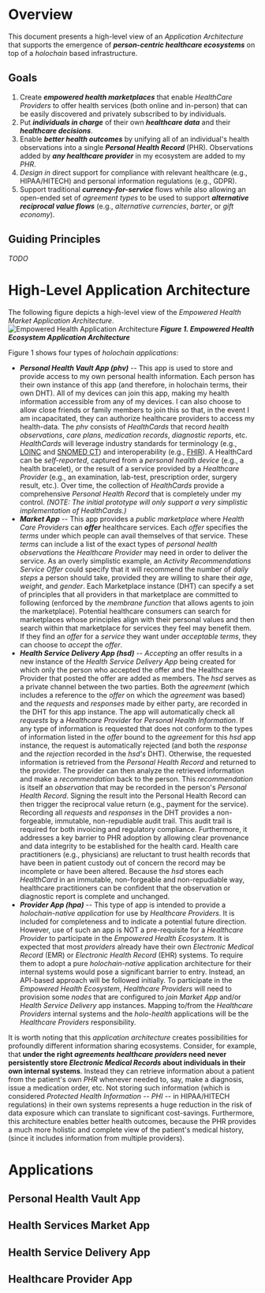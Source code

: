 # Overview

This document presents a high-level view of an _Application Architecture_ that supports the emergence of _**person-centric healthcare ecosystems**_ on top of a _holochain_ based infrastructure.

## Goals
   1. Create _**empowered health marketplaces**_ that enable _HealthCare Providers_ to offer health services (both online and in-person) that can be easily discovered and privately subscribed to by individuals.
   1. Put _**individuals in charge**_ of their own **_healthcare data_** and their _**healthcare decisions**_.
   1. Enable _**better health outcomes**_ by unifying all of an individual's health observations into a single _**Personal Health Record**_ (PHR). Observations added by _**any healthcare provider**_ in my ecosystem are added to my _PHR_.
   1. _Design in_ direct support for compliance with relevant healthcare (e.g., HIPAA/HITECH) and personal information regulations (e.g., GDPR). 
   1. Support traditional _**currency-for-service**_ flows while also allowing an open-ended set of _agreement types_ to be used to support _**alternative reciprocal value flows**_ (e.g., _alternative currencies_, _barter_, or _gift economy_). 


## Guiding Principles
_TODO_

# High-Level Application Architecture
 The following figure depicts a high-level view of the _Empowered Health Market Application Architecture_. 
![Empowered Health Application Architecture](https://github.com/evomimic/holo-health/blob/master/images/holo-health%20app%20architecture.png)
**_Figure 1. Empowered Health Ecosystem Application Architecture_**

Figure 1 shows four types of _holochain applications_:
* **_Personal Health Vault App (phv)_** -- This app is used to store and provide access to my own personal health information. Each person has their own instance of this app (and therefore, in holochain terms, their own DHT). All of my devices can join this app, making my health information accessible from any of my devices. I can also choose to allow close friends or family members to join this so that, in the event I am incapacitated, they can authorize healthcare providers to access my health-data. The _phv_ consists of _HealthCards_ that record _health observations_, _care plans_, _medication records_, _diagnostic reports_, etc. _HealthCards_ will leverage industry standards for terminology (e.g., [LOINC](https://loinc.org) and [SNOMED CT](https://www.snomed.org)) and interoperability (e.g., [FHIR](https://www.hl7.org/fhir/resourcelist.html)). A HealthCard can be _self-reported_, captured from a _personal health device_ (e.g., a health bracelet), or the result of a service provided by a _Healthcare Provider_ (e.g., an examination, lab-test, prescription order, surgery result, etc.). Over time, the collection of _HealthCards_ provide a comprehensive _Personal Health Record_ that is completely under my control. _(NOTE: The initial prototype will only support a very simplistic implementation of HealthCards.)_
* _**Market App**_ -- This app provides a _public marketplace_ where _Health Care Providers_ can _**offer**_ healthcare services. Each _offer_ specifies the _terms_ under which people can avail themselves of that service. These _terms_ can include a list of the exact types of _personal health observations_ the _Healthcare Provider_ may need in order to deliver the service.  As an overly simplistic example, an _Activity Recommendations Service Offer_ could specify that it will recommend the number of _daily steps_ a person should take, provided they are willing to share their _age_, _weight_, and _gender_. Each Marketplace instance (DHT) can specify a set of principles that all providers in that marketplace are committed to following (enforced by the _membrane function_ that allows agents to join the marketplace). Potential healthcare consumers can search for marketplaces whose principles align with their personal values and then search within that marketplace for services they feel may benefit them. If they find an _offer_ for a _service_ they want under _acceptable terms_, they can choose to _accept_ the _offer_.  
* _**Health Service Delivery App (hsd)**_ -- _Accepting_ an offer results in a new instance of the _Health Service Delivery App_ being created for which only the person who accepted the offer and the Healthcare Provider that posted the offer are added as members. The _hsd_ serves as a private channel between the two parties. Both the _agreement_ (which includes a reference to the _offer_ on which the _agreement_ was based) and the _requests_ and _responses_ made by either party, are recorded in the DHT for this app instance. The app will automatically check all _requests_ by a _Healthcare Provider_  for _Personal Health Information_. If any type of information is requested that does not conform to the types of information listed in the _offer_ bound to the _agreement_ for this _hsd_ app instance, the request is  automatically rejected (and both the _response_ and the _rejection_ recorded in the _hsd's_ DHT). Otherwise, the requested information is retrieved from the _Personal Health Record_ and returned to the provider. The provider can then analyze the retrieved information and make a _recommendation_ back to the person. This _recommendation_ is itself an _observation_ that may be recorded in the person's _Personal Health Record_. Signing the result into the Personal Health Record can then trigger the reciprocal value return (e.g., payment for the service). Recording all _requests_ and _responses_ in the DHT provides a non-forgeable, immutable, non-repudiable audit trail. This audit trail is required for both invoicing and regulatory compliance. Furthermore, it addresses a key barrier to PHR adoption by allowing clear provenance and data integrity to be established for the health card. Health care practitioners (e.g., physicians) are reluctant to trust health records that have been in patient custody out of concern the record may be incomplete or have been altered. Because the _hsd_ stores each _HealthCard_ in an immutable, non-forgeable and non-repudiable way, healthcare practitioners can be confident that the observation or diagnostic report is complete and unchanged. 
* _**Provider App (hpa)**_ -- This type of app is intended to provide a _holochain-native application_ for use by _Healthcare Providers_. It is included for completeness and to indicate a potential future direction. However, use of such an app is NOT a pre-requisite for a _Healthcare Provider_ to participate in the _Empowered Health Ecosystem_. It is expected that most _providers_ already have their own _Electronic Medical Record_ (EMR) or _Electronic Health Record_ (EHR) systems. To require them to adopt a pure _holochain-native_ application architecture for their internal systems would pose a significant barrier to entry. Instead, an API-based approach will be followed initially. To participate in the _Empowered Health Ecosystem_, _Healthcare Providers_ will need to provision some _nodes_ that are configured to _join_ _Market App_ and/or _Health Service Delivery_ app instances. Mapping to/from the _Healthcare Providers_ internal systems and the _holo-health_ applications will be the _Healthcare Providers_ responsibility.  

It is worth noting that this _application architecture_ creates possibilities for profoundly different information sharing ecosystems. Consider, for example, that **under the right _agreements_ _healthcare providers_ need never persistently store _Electronic Medical Records_ about individuals in their own internal systems**. Instead they can retrieve information about a patient from the patient's own _PHR_ whenever needed to, say, make a diagnosis, issue a medication order, etc. Not storing such information (which is considered _Protected Health Information_ -- _PHI_ -- in HIPAA/HITECH regulations) in their own systems represents a huge reduction in the risk of data exposure which can translate to significant cost-savings. Furthermore, this architecture enables better health outcomes, because the PHR provides a much more holistic and complete view of the patient's medical history, (since it includes information from multiple providers). 

# Applications

## Personal Health Vault App



## Health Services Market App

## Health Service Delivery App

## Healthcare Provider App
